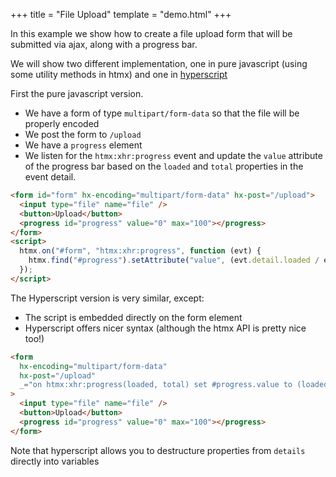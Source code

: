 +++
title = "File Upload"
template = "demo.html"
+++

In this example we show how to create a file upload form that will be submitted via ajax, along with a progress bar.

We will show two different implementation, one in pure javascript (using some utility methods in htmx) and one in
[hyperscript](https://hyperscript.org)

First the pure javascript version.

- We have a form of type `multipart/form-data` so that the file will be properly encoded
- We post the form to `/upload`
- We have a `progress` element
- We listen for the `htmx:xhr:progress` event and update the `value` attribute of the progress bar based on the `loaded`
  and `total` properties in the event detail.

```html
<form id="form" hx-encoding="multipart/form-data" hx-post="/upload">
  <input type="file" name="file" />
  <button>Upload</button>
  <progress id="progress" value="0" max="100"></progress>
</form>
<script>
  htmx.on("#form", "htmx:xhr:progress", function (evt) {
    htmx.find("#progress").setAttribute("value", (evt.detail.loaded / evt.detail.total) * 100);
  });
</script>
```

The Hyperscript version is very similar, except:

- The script is embedded directly on the form element
- Hyperscript offers nicer syntax (although the htmx API is pretty nice too!)

```html
<form
  hx-encoding="multipart/form-data"
  hx-post="/upload"
  _="on htmx:xhr:progress(loaded, total) set #progress.value to (loaded/total)*100"
>
  <input type="file" name="file" />
  <button>Upload</button>
  <progress id="progress" value="0" max="100"></progress>
</form>
```

Note that hyperscript allows you to destructure properties from `details` directly into variables
